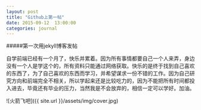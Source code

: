 ```yaml
---
layout: post
title: "Github上第一帖"
date: 2015-09-12  13:00:00
categories: journal
---
```


#####第一次用jekyll博客发帖

自学前端已经有一个月了，快乐并累着。因为所有事情都要自己一个人来弄，身边没有一个人是学这个的，所有资料只能通过网络获取。快乐的是终于找到自己喜欢的东西了，为了自己喜欢的东西而学习，并希望谋求一份不错的工作。因为自己研究方向和前端完全不相关，所以学起来还是比较吃力的，因为不能把所有时间都投入进去，毕竟还有毕业的压力，当然我是不会放弃的，相信一定可以学好。加油。

![火箭飞吧]({{ site.url }}/assets/img/cover.jpg)